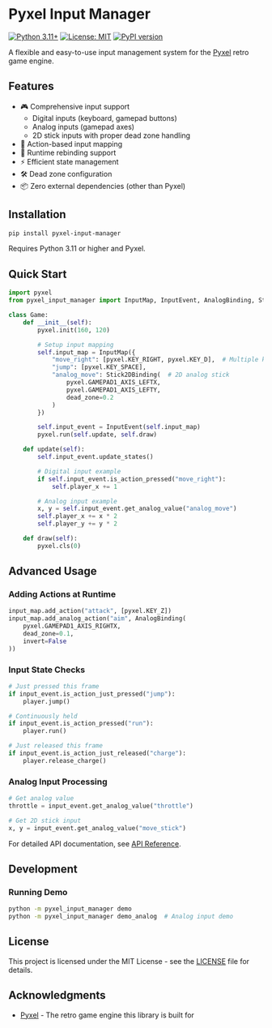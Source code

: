 # Pyxel Input Manager

[![Python 3.11+](https://img.shields.io/badge/python-3.11+-blue.svg)](https://www.python.org/downloads/)
[![License: MIT](https://img.shields.io/badge/License-MIT-yellow.svg)](https://opensource.org/licenses/MIT)
[![PyPI version](https://badge.fury.io/py/pyxel-input-manager.svg)](https://badge.fury.io/py/pyxel-input-manager)

A flexible and easy-to-use input management system for the [Pyxel](https://github.com/kitao/pyxel) retro game engine.

## Features

- 🎮 Comprehensive input support
  - Digital inputs (keyboard, gamepad buttons)
  - Analog inputs (gamepad axes)
  - 2D stick inputs with proper dead zone handling
- 🎯 Action-based input mapping
- 🔄 Runtime rebinding support
- ⚡ Efficient state management
- 🛠️ Dead zone configuration
- 📦 Zero external dependencies (other than Pyxel)

## Installation

```sh
pip install pyxel-input-manager
```

Requires Python 3.11 or higher and Pyxel.

## Quick Start

```python
import pyxel
from pyxel_input_manager import InputMap, InputEvent, AnalogBinding, Stick2DBinding

class Game:
    def __init__(self):
        pyxel.init(160, 120)

        # Setup input mapping
        self.input_map = InputMap({
            "move_right": [pyxel.KEY_RIGHT, pyxel.KEY_D],  # Multiple keys
            "jump": [pyxel.KEY_SPACE],
            "analog_move": Stick2DBinding(  # 2D analog stick
                pyxel.GAMEPAD1_AXIS_LEFTX,
                pyxel.GAMEPAD1_AXIS_LEFTY,
                dead_zone=0.2
            )
        })

        self.input_event = InputEvent(self.input_map)
        pyxel.run(self.update, self.draw)

    def update(self):
        self.input_event.update_states()

        # Digital input example
        if self.input_event.is_action_pressed("move_right"):
            self.player_x += 1

        # Analog input example
        x, y = self.input_event.get_analog_value("analog_move")
        self.player_x += x * 2
        self.player_y += y * 2

    def draw(self):
        pyxel.cls(0)
```

## Advanced Usage

### Adding Actions at Runtime

```python
input_map.add_action("attack", [pyxel.KEY_Z])
input_map.add_analog_action("aim", AnalogBinding(
    pyxel.GAMEPAD1_AXIS_RIGHTX,
    dead_zone=0.1,
    invert=False
))
```

### Input State Checks

```python
# Just pressed this frame
if input_event.is_action_just_pressed("jump"):
    player.jump()

# Continuously held
if input_event.is_action_pressed("run"):
    player.run()

# Just released this frame
if input_event.is_action_just_released("charge"):
    player.release_charge()
```

### Analog Input Processing

```python
# Get analog value
throttle = input_event.get_analog_value("throttle")

# Get 2D stick input
x, y = input_event.get_analog_value("move_stick")
```

For detailed API documentation, see [API Reference](docs/api_reference.md).

## Development

<!-- ### Running Tests

```sh
python -m pytest tests/
``` -->

### Running Demo

```sh
python -m pyxel_input_manager demo
python -m pyxel_input_manager demo_analog  # Analog input demo
```

<!-- ## Contributing

Contributions are welcome! Please feel free to submit a Pull Request. For major changes, please open an issue first to discuss what you would like to change.

1. Fork the repo
2. Create your feature branch (`git checkout -b feature/amazing-feature`)
3. Commit your changes (`git commit -m 'Add some amazing feature'`)
4. Push to the branch (`git push origin feature/amazing-feature`)
5. Open a Pull Request -->

## License

This project is licensed under the MIT License - see the [LICENSE](LICENSE) file for details.

## Acknowledgments

- [Pyxel](https://github.com/kitao/pyxel) - The retro game engine this library is built for
